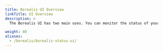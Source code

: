 ```yaml
---
title: Borealis UI Overview
linkTitle: UI Overview
description: >
  The Borealis UI has two main uses. You can monitor the status of your deployments and perform administrative tasks such as user and secrets management.

weight: 40
aliases:
  - /borealis/borealis-status-ui/
---
```

